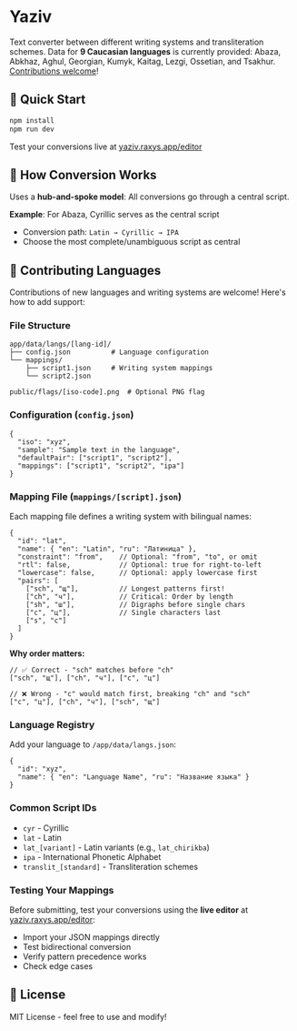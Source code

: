 # Yaziv

Text converter between different writing systems and transliteration schemes. Data for **9 Caucasian languages** is currently provided: Abaza, Abkhaz, Aghul, Georgian, Kumyk, Kaitag, Lezgi, Ossetian, and Tsakhur. [Contributions welcome](#-contributing-languages)!

## 🚀 Quick Start

```bash
npm install
npm run dev
```

Test your conversions live at [yaziv.raxys.app/editor](https://yaziv.raxys.app/editor)

## 🔄 How Conversion Works

Uses a **hub-and-spoke model**: All conversions go through a central script.

**Example**: For Abaza, Cyrillic serves as the central script
- Conversion path: `Latin → Cyrillic → IPA`
- Choose the most complete/unambiguous script as central

## 🤝 Contributing Languages

Contributions of new languages and writing systems are welcome! Here's how to add support:

### File Structure
```
app/data/langs/[lang-id]/
├── config.json          # Language configuration
└── mappings/
    ├── script1.json     # Writing system mappings
    └── script2.json

public/flags/[iso-code].png  # Optional PNG flag
```

### Configuration (`config.json`)
```jsonc
{
  "iso": "xyz",
  "sample": "Sample text in the language",
  "defaultPair": ["script1", "script2"],
  "mappings": ["script1", "script2", "ipa"]
}
```

### Mapping File (`mappings/[script].json`)
Each mapping file defines a writing system with bilingual names:

```jsonc
{
  "id": "lat",
  "name": { "en": "Latin", "ru": "Латиница" },
  "constraint": "from",    // Optional: "from", "to", or omit
  "rtl": false,            // Optional: true for right-to-left
  "lowercase": false,      // Optional: apply lowercase first
  "pairs": [
    ["sch", "щ"],          // Longest patterns first!
    ["ch", "ч"],           // Critical: Order by length
    ["sh", "ш"],           // Digraphs before single chars
    ["c", "ц"],            // Single characters last
    ["s", "с"]
  ]
}
```

**Why order matters:**
```jsonc
// ✅ Correct - "sch" matches before "ch"
["sch", "щ"], ["ch", "ч"], ["c", "ц"]

// ❌ Wrong - "c" would match first, breaking "ch" and "sch"
["c", "ц"], ["ch", "ч"], ["sch", "щ"]
```

### Language Registry
Add your language to `/app/data/langs.json`:
```jsonc
{
  "id": "xyz",
  "name": { "en": "Language Name", "ru": "Название языка" }
}
```

### Common Script IDs
- `cyr` - Cyrillic
- `lat` - Latin
- `lat_[variant]` - Latin variants (e.g., `lat_chirikba`)
- `ipa` - International Phonetic Alphabet
- `translit_[standard]` - Transliteration schemes

### Testing Your Mappings
Before submitting, test your conversions using the **live editor** at [yaziv.raxys.app/editor](https://yaziv.raxys.app/editor):
- Import your JSON mappings directly
- Test bidirectional conversion
- Verify pattern precedence works
- Check edge cases

## 📜 License

MIT License - feel free to use and modify!
